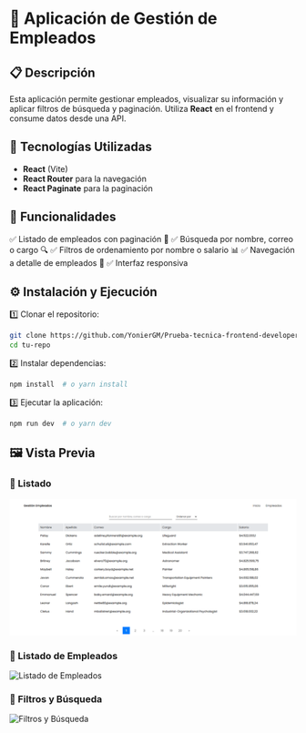 # 📌 Aplicación de Gestión de Empleados

## 📋 Descripción
Esta aplicación permite gestionar empleados, visualizar su información y aplicar filtros de búsqueda y paginación. Utiliza **React** en el frontend y consume datos desde una API.

## 🚀 Tecnologías Utilizadas
- **React** (Vite)
- **React Router** para la navegación
- **React Paginate** para la paginación

## 🎯 Funcionalidades
✅ Listado de empleados con paginación 📄
✅ Búsqueda por nombre, correo o cargo 🔍
✅ Filtros de ordenamiento por nombre o salario 📊
✅ Navegación a detalle de empleados 🔗
✅ Interfaz responsiva

## ⚙️ Instalación y Ejecución
1️⃣ Clonar el repositorio:
```bash
git clone https://github.com/YonierGM/Prueba-tecnica-frontend-developer-React.git
cd tu-repo
```
2️⃣ Instalar dependencias:
```bash
npm install  # o yarn install
```
3️⃣ Ejecutar la aplicación:
```bash
npm run dev  # o yarn dev
```

## 🖼️ Vista Previa

### 📌 Listado
![Página Principal](public/Captura/6.png)

### 📌 Listado de Empleados
![Listado de Empleados](public/listado.png)

### 📌 Filtros y Búsqueda
![Filtros y Búsqueda](public/Captura/filtros.png)

